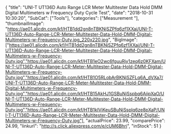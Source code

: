{
	"title": "UNI-T UT136D Auto Range LCR Meter Multitester Data Hold DMM Digital Multimeters w  Frequency Duty Cycle Test",
	"date": "2018-10-31 10:30:20",
	"SubCat": ["Tools"],
	"categories": ["Measurement "],
	"thumbnailImage": "https://ae01.alicdn.com/kf/HTB1dd2gn8nTBKNjSZPfq6zf1XXai/UNI-T-UT136D-Auto-Range-LCR-Meter-Multitester-Data-Hold-DMM-Digital-Multimeters-w-Frequency-Duty.jpg_220x220.jpg",
	"BigImage": ["https://ae01.alicdn.com/kf/HTB1dd2gn8nTBKNjSZPfq6zf1XXai/UNI-T-UT136D-Auto-Range-LCR-Meter-Multitester-Data-Hold-DMM-Digital-Multimeters-w-Frequency-Duty.jpg","https://ae01.alicdn.com/kf/HTB1eO2wc6fguuRjy1zeq6z0KFXam/UNI-T-UT136D-Auto-Range-LCR-Meter-Multitester-Data-Hold-DMM-Digital-Multimeters-w-Frequency-Duty.jpg","https://ae01.alicdn.com/kf/HTB1O5RLobArBKNjSZFLq6A_dVXa7/UNI-T-UT136D-Auto-Range-LCR-Meter-Multitester-Data-Hold-DMM-Digital-Multimeters-w-Frequency-Duty.jpg","https://ae01.alicdn.com/kf/HTB15AkHJ1GSBuNjSspbq6AiipXaO/UNI-T-UT136D-Auto-Range-LCR-Meter-Multitester-Data-Hold-DMM-Digital-Multimeters-w-Frequency-Duty.jpg","https://ae01.alicdn.com/kf/HTB1kIViKeuSBuNjSsplq6ze8pXaP/UNI-T-UT136D-Auto-Range-LCR-Meter-Multitester-Data-Hold-DMM-Digital-Multimeters-w-Frequency-Duty.jpg"],
	"actualPrice": 23.99,
	"comparePrice": 24.99,
	"linkurl": "http://s.click.aliexpress.com/e/cUM6Bhri",
	"inStock": 51
}
